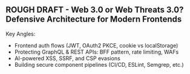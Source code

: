 ## ROUGH DRAFT - Web 3.0 or Web Threats 3.0? Defensive Architecture for Modern Frontends

Key Angles:
- Frontend auth flows (JWT, OAuth2 PKCE, cookie vs localStorage)
- Protecting GraphQL & REST APIs: BFF pattern, rate limiting, WAFs
- AI-powered XSS, SSRF, and CSP evasions
- Building secure component pipelines (CI/CD, ESLint, Semgrep, etc.)
